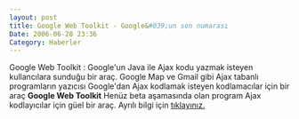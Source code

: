 ```yaml
---
layout: post
title: Google Web Toolkit - Google&#039;un son numarası
Date: 2006-06-28 23:36
Category: Haberler
---
```


Google Web Toolkit : Google'un Java ile Ajax kodu yazmak isteyen
kullancılara sunduğu bir araç. Google Map ve Gmail gibi Ajax tabanlı
programların yazıcısı Google'dan Ajax kodlamak isteyen kodlamacılar için
bir araç **Google Web Toolkit** Henüz beta aşamasında olan program Ajax
kodlayıcılar için güel bir araç. Ayrılı bilgi için [tıklayınız.][]

  [tıklayınız.]: http://code.google.com/webtoolkit/
